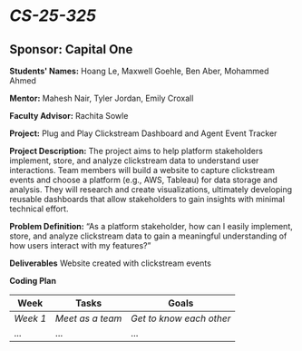 # *CS-25-325*
## **Sponsor:** Capital One

**Students' Names:** Hoang Le, Maxwell Goehle, Ben Aber, Mohammed Ahmed

**Mentor:** Mahesh Nair, Tyler Jordan, Emily Croxall

**Faculty Advisor:** Rachita Sowle

**Project:** Plug and Play Clickstream Dashboard and Agent Event Tracker

**Project Description:** The project aims to help platform stakeholders implement, store, and analyze clickstream data to understand user interactions. Team members will build a website to capture clickstream events and choose a platform (e.g., AWS, Tableau) for data storage and analysis. They will research and create visualizations, ultimately developing reusable dashboards that allow stakeholders to gain insights with minimal technical effort.

**Problem Definition:** “As a platform stakeholder, how can I easily implement, store, and analyze clickstream data to gain a meaningful understanding of how users interact with my features?”

**Deliverables** Website created with clickstream events

**Coding Plan**

| Week | Tasks | Goals |
|------|-------|-------|
| _Week 1_ | _Meet as a team_ | _Get to know each other_ |
| ... | ... | ... |

